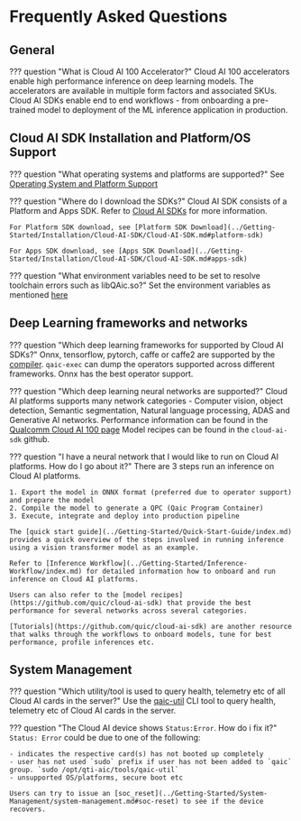 # Frequently Asked Questions

## General 
??? question "What is Cloud AI 100 Accelerator?"
    Cloud AI 100 accelerators enable high performance inference on deep learning models. The accelerators are available in multiple form factors and associated SKUs. Cloud AI SDKs enable end to end workflows - from onboarding a pre-trained model to deployment of the ML inference application in production. 

## Cloud AI SDK Installation and Platform/OS Support

??? question "What operating systems and platforms are supported?"
    See [Operating System and Platform Support](../Getting-Started/Installation/index.md#supported-operating-systems-hypervisors-and-platforms)

??? question "Where do I download the SDKs?"
    Cloud AI SDK consists of a Platform and Apps SDK. Refer to [Cloud AI SDKs](../Getting-Started/index.md#cloud-ai-sdks) for more information. 

    For Platform SDK download, see [Platform SDK Download](../Getting-Started/Installation/Cloud-AI-SDK/Cloud-AI-SDK.md#platform-sdk)

    For Apps SDK download, see [Apps SDK Download](../Getting-Started/Installation/Cloud-AI-SDK/Cloud-AI-SDK.md#apps-sdk)

??? question "What environment variables need to be set to resolve toolchain errors such as libQAic.so?"
    Set the environment variables as mentioned [here](../Getting-Started/Installation/Pre-requisites/pre-requisites.md#addupdate-environment-variables)


## Deep Learning frameworks and networks 

??? question "Which deep learning frameworks for supported by Cloud AI SDKs?"
    Onnx, tensorflow, pytorch, caffe or caffe2 are supported by the [compiler](../Getting-Started/Inference-Workflow/model-compilation/Compile%20the%20Model.md). 
    `qaic-exec` can dump the operators supported across different frameworks. Onnx has the best operator support. 
    
??? question "Which deep learning neural networks are supported?"
    Cloud AI platforms supports many network categories - Computer vision, object detection, Semantic segmentation, Natural language processing, ADAS and Generative AI networks. 
    Performance information can be found in the [Qualcomm Cloud AI 100 page](https://www.qualcomm.com/products/technology/processors/cloud-artificial-intelligence) 
    Model recipes can be found in the `cloud-ai-sdk` github. 

??? question "I have a neural network that I would like to run on Cloud AI platforms. How do I go about it?"
    There are 3 steps run an inference on Cloud AI platforms. 

    1. Export the model in ONNX format (preferred due to operator support) and prepare the model 
    2. Compile the model to generate a QPC (Qaic Program Container)
    3. Execute, integrate and deploy into production pipeline

    The [quick start guide](../Getting-Started/Quick-Start-Guide/index.md) provides a quick overview of the steps involved in running inference using a vision transformer model as an example. 

    Refer to [Inference Workflow](../Getting-Started/Inference-Workflow/index.md) for detailed information how to onboard and run inference on Cloud AI platforms. 

    Users can also refer to the [model recipes](https://github.com/quic/cloud-ai-sdk) that provide the best performance for several networks across several categories. 

    [Tutorials](https://github.com/quic/cloud-ai-sdk) are another resource that walks through the workflows to onboard models, tune for best performance, profile inferences etc. 

    
## System Management 
??? question "Which utility/tool is used to query health, telemetry etc of all Cloud AI cards in the server?"
    Use the [qaic-util](../Getting-Started/System-Management/system-management.md) CLI tool to query health, telemetry etc of Cloud AI cards in the server. 

??? question "The Cloud AI device shows `Status:Error`. How do i fix it?"
    `Status: Error` could be due to one of the following:

    - indicates the respective card(s) has not booted up completely 
    - user has not used `sudo` prefix if user has not been added to `qaic` group. `sudo /opt/qti-aic/tools/qaic-util`
    - unsupported OS/platforms, secure boot etc

    Users can try to issue an [soc_reset](../Getting-Started/System-Management/system-management.md#soc-reset) to see if the device recovers. 
